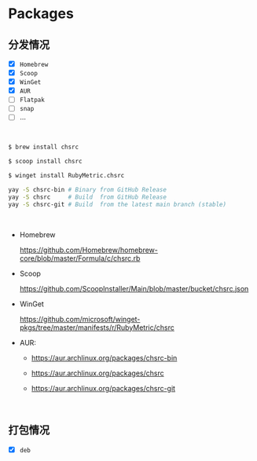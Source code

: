 # Packages

## 分发情况

- [x] `Homebrew`
- [x] `Scoop`
- [x] `WinGet`
- [x] `AUR`
- [ ] `Flatpak`
- [ ] `snap`
- [ ] ...

<br>

```bash
$ brew install chsrc

$ scoop install chsrc

$ winget install RubyMetric.chsrc

yay -S chsrc-bin # Binary from GitHub Release
yay -S chsrc     # Build  from GitHub Release
yay -S chsrc-git # Build  from the latest main branch (stable)
```

<br>

- Homebrew

  https://github.com/Homebrew/homebrew-core/blob/master/Formula/c/chsrc.rb

- Scoop

  https://github.com/ScoopInstaller/Main/blob/master/bucket/chsrc.json

- WinGet

  https://github.com/microsoft/winget-pkgs/tree/master/manifests/r/RubyMetric/chsrc

- AUR:

  - https://aur.archlinux.org/packages/chsrc-bin

  - https://aur.archlinux.org/packages/chsrc

  - https://aur.archlinux.org/packages/chsrc-git

<br>


## 打包情况

- [x] `deb`

<br>
